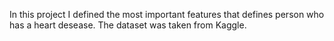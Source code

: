 In this project I defined the most important features that defines person who has a heart desease. The dataset was taken from Kaggle.